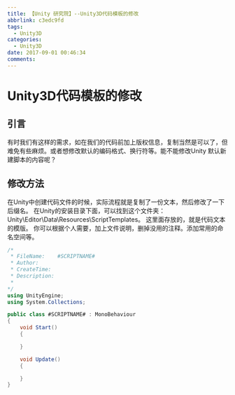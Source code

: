 ```yaml
---
title: 【Unity 研究院】--Unity3D代码模板的修改
abbrlink: c3edc9fd
tags:
  - Unity3D
categories:
  - Unity3D
date: 2017-09-01 00:46:34
comments:
---
```

# Unity3D代码模板的修改
## 引言
有时我们有这样的需求，如在我们的代码前加上版权信息，复制当然是可以了，但难免有些麻烦。或者想修改默认的编码格式、换行符等。能不能修改Unity 默认新建脚本的内容呢？
## 修改方法
在Unity中创建代码文件的时候，实际流程就是复制了一份文本，然后修改了一下后缀名。
在Unity的安装目录下面，可以找到这个文件夹： 
Unity\Editor\Data\Resources\ScriptTemplates。 
这里面存放的，就是代码文本的模版。
你可以根据个人需要，加上文件说明，删掉没用的注释。添加常用的命名空间等。

```C#
/*
 * FileName:    #SCRIPTNAME#
 * Author:     
 * CreateTime: 
 * Description:
 * 
*/
using UnityEngine;
using System.Collections;

public class #SCRIPTNAME# : MonoBehaviour
{
    void Start()
    {

    }

    void Update()
    {

    }
}
